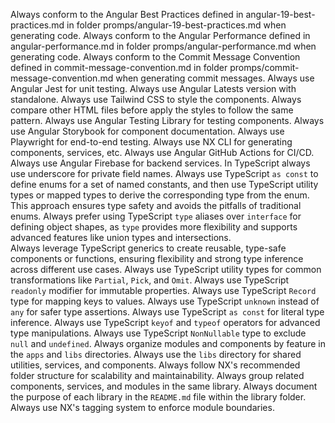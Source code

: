 Always conform to the Angular Best Practices defined in angular-19-best-practices.md in folder promps/angular-19-best-practices.md when generating code.
Always conform to the Angular Performance defined in angular-performance.md in folder promps/angular-performance.md when generating code.
Always conform to the Commit Message Convention defined in commit-message-convention.md in folder promps/commit-message-convention.md when generating commit messages.
Always use Angular Jest for unit testing.
Always use Angular Latests version with standalone.
Always use Tailwind CSS to style the components.
Always compare other HTML files before apply the styles to follow the same pattern.
Always use Angular Testing Library for testing components.
Always use Angular Storybook for component documentation.
Always use Playwright for end-to-end testing.
Always use NX CLI for generating components, services, etc.
Always use Angular GitHub Actions for CI/CD.
Always use Angular Firebase for backend services.
In TypeScript always use underscore for private field names.
Always use TypeScript `as const` to define enums for a set of named constants, and then use TypeScript utility types or mapped types to derive the corresponding type from the enum. This approach ensures type safety and avoids the pitfalls of traditional enums.
Always prefer using TypeScript `type` aliases over `interface` for defining object shapes, as `type` provides more flexibility and supports advanced features like union types and intersections.  
Always leverage TypeScript generics to create reusable, type-safe components or functions, ensuring flexibility and strong type inference across different use cases.
Always use TypeScript utility types for common transformations like `Partial`, `Pick`, and `Omit`.
Always use TypeScript `readonly` modifier for immutable properties.
Always use TypeScript `Record` type for mapping keys to values.
Always use TypeScript `unknown` instead of `any` for safer type assertions.
Always use TypeScript `as const` for literal type inference.
Always use TypeScript `keyof` and `typeof` operators for advanced type manipulations.
Always use TypeScript `NonNullable` type to exclude `null` and `undefined`.
Always organize modules and components by feature in the `apps` and `libs` directories.
Always use the `libs` directory for shared utilities, services, and components.
Always follow NX's recommended folder structure for scalability and maintainability.
Always group related components, services, and modules in the same library.
Always document the purpose of each library in the `README.md` file within the library folder.
Always use NX's tagging system to enforce module boundaries.
